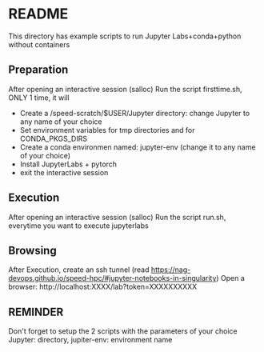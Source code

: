 <!-- TOC --><a name="README"></a>
# README

This directory has example scripts to run Jupyter Labs+conda+python without containers

<!-- TOC --><a name="Preparation"></a>
## Preparation
After opening an interactive session (salloc)
Run the script firsttime.sh, ONLY 1 time, it will
- Create a /speed-scratch/$USER/Jupyter directory: change Jupyter to any name of your choice
- Set environment variables for tmp directories and for CONDA_PKGS_DIRS 
- Create a conda environmen named: jupyter-env (change it to any name of your choice)
- Install JupyterLabs + pytorch
- exit the interactive session

## Execution
After opening an interactive session (salloc)
Run the script run.sh, everytime you want to execute jupyterlabs

## Browsing
After Execution, create an ssh tunnel (read https://nag-devops.github.io/speed-hpc/#jupyter-notebooks-in-singularity)
Open a browser: http://localhost:XXXX/lab?token=XXXXXXXXXX

## REMINDER
Don't forget to setup the 2 scripts with the parameters of your choice
Jupyter: directory, jupiter-env: environment name

<!-- TOC end -->